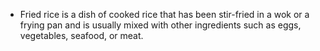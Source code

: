 * Fried rice is a dish of cooked rice that has been stir-fried in a wok or a frying pan and is usually mixed with other ingredients such as eggs, vegetables, seafood, or meat.